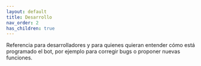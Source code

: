 ```yaml
---
layout: default
title: Desarrollo
nav_order: 2
has_children: true
---
```


Referencia para desarrolladores y para quienes quieran entender cómo está programado el bot, por ejemplo para corregir bugs o proponer nuevas funciones.